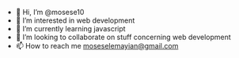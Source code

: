 - 👋 Hi, I’m @mosese10
- 👀 I’m interested in web development
- 🌱 I’m currently learning javascript
- 💞️ I’m looking to collaborate on stuff concerning web development
- 📫 How to reach me moseselemayian@gmail.com

<!---
mosese10/mosese10 is a ✨ special ✨ repository because its `README.md` (this file) appears on your GitHub profile.
You can click the Preview link to take a look at your changes.
--->
